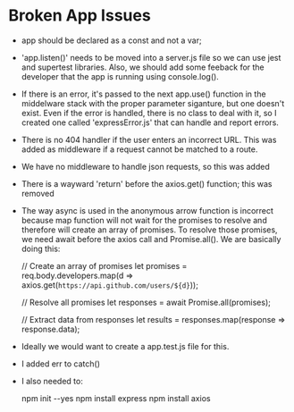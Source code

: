 # Broken App Issues

* app should be declared as a const and not a var;

* 'app.listen()' needs to be moved into a server.js file so we can use jest and supertest libraries. Also, we should add some feeback for the developer that the app is running using console.log().

* If there is an error, it's passed to the next app.use() function in the middelware stack with the proper parameter siganture, but one doesn't exist. Even if the error is handled, there is no class to deal with it, so I created one called 'expressError.js' that can handle and report errors.

* There is no 404 handler if the user enters an incorrect URL. This was added as middleware if a request cannot be matched to a route.

* We have no middleware to handle json requests, so this was added

* There is a wayward 'return' before the axios.get() function; this was removed

* The way async is used in the anonymous arrow function is incorrect because map function will not wait for the promises to resolve and therefore will create an array of promises. To resolve those promises, we need await before the axios call and Promise.all(). We are basically doing this:

    // Create an array of promises
    let promises = req.body.developers.map(d => axios.get(`https://api.github.com/users/${d}`));

    // Resolve all promises
    let responses = await Promise.all(promises);

    // Extract data from responses
    let results = responses.map(response => response.data);

* Ideally we would want to create a app.test.js file for this.

* I added err to catch()

* I also needed to:

    npm init --yes
    npm install express
    npm install axios






